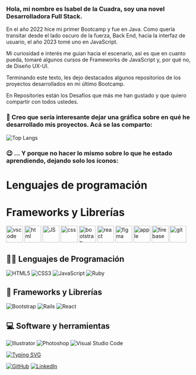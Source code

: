### Hola, mi nombre es Isabel de la Cuadra, soy una novel Desarrolladora Full Stack. 
En el año 2022 hice mi primer Bootcamp y fue en Java. Como quería transitar desde el lado oscuro de la fuerza, Back End, hacia la interfaz de usuario, el año 2023 tomé uno en JavaScript.

Mi curiosidad e interés me guian hacia el escenario, así es que en cuanto pueda, tomaré algunos cursos de Frameworks de JavaScript y, por qué no, de Diseño UX-UI.

Terminando este texto, les dejo destacados algunos repositorios de los proyectos desarrollados en mi último Bootcamp.

En Repositories están los Desafíos que más me han gustado y que quiero compartir con todos ustedes.

### 🤔 Creo que sería interesante dejar una gráfica sobre en qué he desarrollado mis proyectos. Acá se las comparto:

![Top Langs](https://github-readme-stats.vercel.app/api/top-langs/?username=Isabel-de-la-Cuadra&layout=compact&bg_color=DEG,ffb600,ffff00,ffb600)

### 😉 ... Y porque no hacer lo mismo sobre lo que he estado aprendiendo, dejando solo los íconos:

# Lenguajes de programación

# Frameworks y Librerías


<p align="left">
<img src="https://cdn.jsdelivr.net/gh/devicons/devicon/icons/vscode/vscode-original.svg" alt="vscode" width="45" height="45"/>
<img src="https://cdn.jsdelivr.net/gh/devicons/devicon/icons/html5/html5-original.svg" alt="html" width="45" height="45"/>
<img src="https://cdn.jsdelivr.net/gh/devicons/devicon/icons/javascript/javascript-original.svg" alt="JS" width="45" height="45"/>
<img src="https://cdn.jsdelivr.net/gh/devicons/devicon/icons/css3/css3-original.svg" alt="css" width="45" height="45"/>
<img src="https://cdn.jsdelivr.net/gh/devicons/devicon/icons/bootstrap/bootstrap-original.svg" alt="bootstrap" width="45" height="45"/>
<img src="https://cdn.jsdelivr.net/gh/devicons/devicon/icons/react/react-original.svg" alt="react" width="45" height="45"/>
<img src="https://cdn.jsdelivr.net/gh/devicons/devicon/icons/figma/figma-original.svg" alt="figma" width="45" height="45"/>
<img src="https://cdn.jsdelivr.net/gh/devicons/devicon/icons/apple/apple-original.svg" alt="apple" width="45" height="45"/>
<img src="https://cdn.jsdelivr.net/gh/devicons/devicon/icons/firebase/firebase-plain.svg" alt="firebase" width="45" height="45"/>
<img src="https://cdn.jsdelivr.net/gh/devicons/devicon/icons/git/git-original.svg" alt="git" width="45" height="45"/>       
</p>

## 👩‍💻 Lenguajes de Programación

<p>
<img alt="HTML5" src="https://img.shields.io/badge/html5-%23E34F26.svg?style=for-the-badge&logo=html5&logoColor=white"></a>
<img alt="CSS3" src="https://img.shields.io/badge/css3-%231572B6.svg?style=for-the-badge&logo=css3&logoColor=white"></a>
<img alt="JavaScript" src="https://img.shields.io/badge/javascript-%23323330.svg?style=for-the-badge&logo=javascript&logoColor=%23F7DF1E"></a>
<img alt="Ruby" src="https://img.shields.io/badge/ruby-%23CC342D.svg?style=for-the-badge&logo=ruby&logoColor=white"></a>
</p>

## 🧰 Frameworks y Librerías

<p>
<img alt="Bootstrap" src="https://img.shields.io/badge/bootstrap-%23563D7C.svg?style=for-the-badge&logo=bootstrap&logoColor=white"></a>
<img alt="Rails" src="https://img.shields.io/badge/rails-%23CC0000.svg?style=for-the-badge&logo=ruby-on-rails&logoColor=white"></a>
<img alt="React" src="https://img.shields.io/badge/react-%2320232a.svg?style=for-the-badge&logo=react&logoColor=%2361DAFB"></a> 
</p>

## 💻 Software y herramientas

<p>
<img alt="Illustrator" src="https://img.shields.io/badge/adobe%20illustrator-%23FF9A00.svg?style=for-the-badge&logo=adobe%20illustrator&logoColor=white"></a>
<img alt="Photoshop" src="https://img.shields.io/badge/adobe%20photoshop-%2331A8FF.svg?style=for-the-badge&logo=adobe%20photoshop&logoColor=white"></a>
<img alt="Visual Studio Code" src="https://img.shields.io/badge/Visual%20Studio%20Code-0078d7.svg?style=for-the-badge&logo=visual-studio-code&logoColor=white"></a>   
</p>

[![Typing SVG](https://readme-typing-svg.demolab.com?font=Roboto+Mono&pause=2000&color=ff2700&center=verdadero&vCenter=verdadero&width=500&lines=Si+quieres+contactarme+puedes+hacerlo+a+través+de)](https://git.io/typing-svg)

<p>
<a href="https://github.com/Isabel-de-la-Cuadra"><img alt="GitHub" src="https://img.shields.io/badge/github-%23121011.svg?style=for-the-badge&logo=github&logoColor=white"></a>
<a href="https://www.linkedin.com/in/isabeldelacuadralunas/"><img alt="LinkedIn" src="https://img.shields.io/badge/linkedin-%230077B5.svg?style=for-the-badge&logo=linkedin&logoColor=white"></a>
</p>






